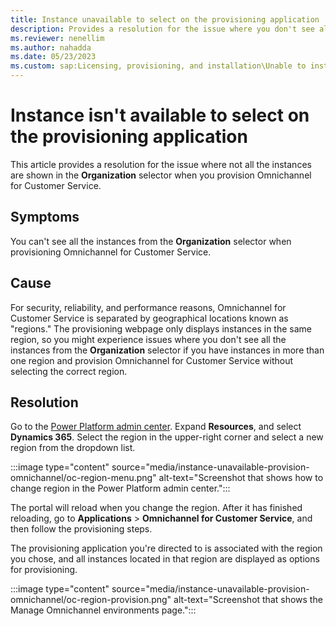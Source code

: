 ```yaml
---
title: Instance unavailable to select on the provisioning application
description: Provides a resolution for the issue where you don't see all the instances in the Organization selector when provisioning Omnichannel for Customer Service.
ms.reviewer: nenellim
ms.author: nahadda
ms.date: 05/23/2023
ms.custom: sap:Licensing, provisioning, and installation\Unable to install or provision Omnichannel solutions on my environment
---
```

# Instance isn't available to select on the provisioning application

This article provides a resolution for the issue where not all the instances are shown in the **Organization** selector when you provision Omnichannel for Customer Service.

## Symptoms

You can't see all the instances from the **Organization** selector when provisioning Omnichannel for Customer Service.

## Cause

For security, reliability, and performance reasons, Omnichannel for Customer Service is separated by geographical locations known as "regions." The provisioning webpage only displays instances in the same region, so you might experience issues where you don't see all the instances from the **Organization** selector if you have instances in more than one region and provision Omnichannel for Customer Service without selecting the correct region.

## Resolution

Go to the [Power Platform admin center](https://admin.powerplatform.microsoft.com/). Expand **Resources**, and select **Dynamics 365**. Select the region in the upper-right corner and select a new region from the dropdown list.

:::image type="content" source="media/instance-unavailable-provision-omnichannel/oc-region-menu.png" alt-text="Screenshot that shows how to change region in the Power Platform admin center.":::

The portal will reload when you change the region. After it has finished reloading, go to **Applications** > **Omnichannel for Customer Service**, and then follow the provisioning steps.

The provisioning application you're directed to is associated with the region you chose, and all instances located in that region are displayed as options for provisioning.

:::image type="content" source="media/instance-unavailable-provision-omnichannel/oc-region-provision.png" alt-text="Screenshot that shows the Manage Omnichannel environments page.":::
